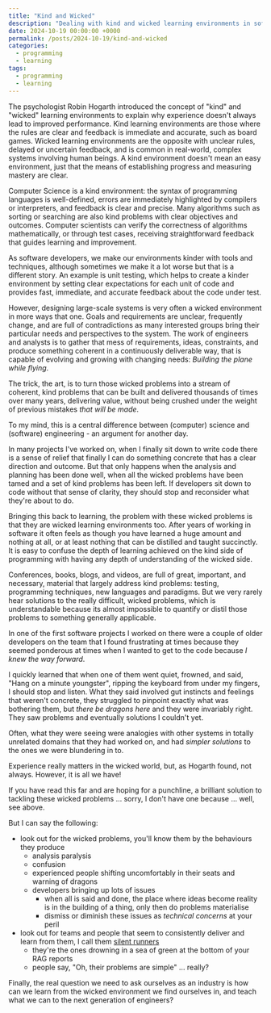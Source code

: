```yaml
---
title: "Kind and Wicked"
description: "Dealing with kind and wicked learning environments in software"
date: 2024-10-19 00:00:00 +0000
permalink: /posts/2024-10-19/kind-and-wicked
categories:
  - programming
  - learning
tags:
  - programming
  - learning
---
```


The psychologist Robin Hogarth introduced the concept of "kind" and "wicked" learning environments to explain why experience doesn't always lead to improved performance. Kind learning environments are those where the rules are clear and feedback is immediate and accurate, such as board games. Wicked learning environments are the opposite with unclear rules, delayed or uncertain feedback, and is common in real-world, complex systems involving human beings. A kind environment doesn't mean an easy environment, just that the means of establishing progress and measuring mastery are clear.

Computer Science is a kind environment: the syntax of programming languages is well-defined, errors are immediately highlighted by compilers or interpreters, and feedback is clear and precise. Many algorithms such as sorting or searching are also kind problems with clear objectives and outcomes. Computer scientists can verify the correctness of algorithms mathematically, or through test cases, receiving straightforward feedback that guides learning and improvement.

As software developers, we make our environments kinder with tools and techniques, although sometimes we make it a lot worse but that is a different story. An example is unit testing, which helps to create a kinder environment by setting clear expectations for each unit of code and provides fast, immediate, and accurate feedback about the code under test.

However, designing large-scale systems is very often a wicked environment in more ways that one. Goals and requirements are unclear, frequently change, and are full of contradictions as many interested groups bring their particular needs and perspectives to the system. The work of engineers and analysts is to gather that mess of requirements, ideas, constraints, and produce something coherent in a continuously deliverable way, that is capable of evolving and growing with changing needs: *Building the plane while flying*.

The trick, the art, is to turn those wicked problems into a stream of coherent, kind problems that can be built and delivered thousands of times over many years, delivering value, without being crushed under the weight of previous mistakes *that will be made*.

To my mind, this is a central difference between (computer) science and (software) engineering - an argument for another day.

In many projects I've worked on, when I finally sit down to write code there is a sense of relief that finally I can do something concrete that has a clear direction and outcome. But that only happens when the analysis and planning has been done well, when all the wicked problems have been tamed and a set of kind problems has been left. If developers sit down to code without that sense of clarity, they should stop and reconsider what they're about to do.

Bringing this back to learning, the problem with these wicked problems is that they are wicked learning environments too. After years of working in software it often feels as though you have learned a huge amount and nothing at all, or at least nothing that can be distilled and taught succinctly. It is easy to confuse the depth of learning achieved on the kind side of programming with having any depth of understanding of the wicked side.

Conferences, books, blogs, and videos, are full of great, important, and necessary, material that largely address kind problems: testing, programming techniques, new languages and paradigms. But we very rarely hear solutions to the really difficult, wicked problems, which is understandable because its almost impossible to quantify or distil those problems to something generally applicable.

In one of the first software projects I worked on there were a couple of older developers on the team that I found frustrating at times because they seemed ponderous at times when I wanted to get to the code because *I knew the way forward*.

I quickly learned that when one of them went quiet, frowned, and said, "Hang on a minute youngster", ripping the keyboard from under my fingers, I should stop and listen. What they said involved gut instincts and feelings that weren't concrete, they struggled to pinpoint exactly what was bothering them, but *there be dragons here* and they were invariably right. They saw problems and eventually solutions I couldn't yet.

Often, what they were seeing were analogies with other systems in totally unrelated domains that they had worked on, and had *simpler solutions* to the ones we were blundering in to.

Experience really matters in the wicked world, but, as Hogarth found, not always. However, it is all we have!

If you have read this far and are hoping for a punchline, a brilliant solution to tackling these wicked problems … sorry, I don't have one because … well, see above.

But I can say the following:

- look out for the wicked problems, you'll know them by the behaviours they produce
  - analysis paralysis
  - confusion
  - experienced people shifting uncomfortably in their seats and warning of dragons
  - developers bringing up lots of issues
    - when all is said and done, the place where ideas become reality is in the building of a thing, only then do problems materialise
    - dismiss or diminish these issues as *technical concerns* at your peril
- look out for teams and people that seem to consistently deliver and learn from them, I call them <a href="/posts/2015-09-15/what#silent-running">silent runners</a>
  - they're the ones drowning in a sea of green at the bottom of your RAG reports
  - people say, "Oh, their problems are simple" … really?

Finally, the real question we need to ask ourselves as an industry is how can we learn from the wicked environment we find ourselves in, and teach what we can to the next generation of engineers?
